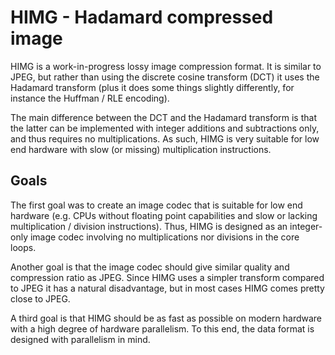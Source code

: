 # HIMG - Hadamard compressed image

HIMG is a work-in-progress lossy image compression format. It is similar to
JPEG, but rather than using the discrete cosine transform (DCT) it uses the
Hadamard transform (plus it does some things slightly differently, for instance
the Huffman / RLE encoding).

The main difference between the DCT and the Hadamard transform is that the
latter can be implemented with integer additions and subtractions only, and thus
requires no multiplications. As such, HIMG is very suitable for low end hardware
with slow (or missing) multiplication instructions.

## Goals

The first goal was to create an image codec that is suitable for low end hardware
(e.g. CPUs without floating point capabilities and slow or lacking
multiplication / division instructions). Thus, HIMG is designed as an
integer-only image codec involving no multiplications nor divisions in the core
loops.

Another goal is that the image codec should give similar quality and compression
ratio as JPEG. Since HIMG uses a simpler transform compared to JPEG it has a
natural disadvantage, but in most cases HIMG comes pretty close to JPEG.

A third goal is that HIMG should be as fast as possible on modern hardware with
a high degree of hardware parallelism. To this end, the data format is designed
with parallelism in mind.
